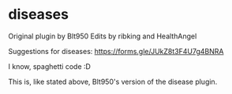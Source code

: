 # diseases
Original plugin by Blt950
Edits by ribking and HealthAngel

Suggestions for diseases:
https://forms.gle/JUkZ8t3F4U7g4BNRA

I know, spaghetti code :D

This is, like stated above, Blt950's version of the disease plugin.
